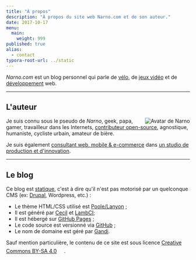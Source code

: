 ```yaml
---
title: "À propos"
description: "À propos du site web Narno.com et de son auteur."
date: 2017-10-17
menu:
  main:
    weight: 999
published: true
alias:
  - contact
typora-root-url: ../static
---
```

_Narno.com_ est un blog personnel qui parle de [vélo](/tags/velo/), de [jeux vidéo](/tags/jeux-video/) et de [développement](/tags/developpement) web.

----

## L'auteur

<img alt="Avatar de Narno" title="Narno" src="https://gravatar.com/avatar/324fa39cabc600993a68d1aeace25f90?s=128" style="float:right;">

Je suis connu sous le pseudo de _Narno_, geek, papa, gamer, travailleur dans les Internets, [contributeur open-source](/code), agnostique, humaniste, cycliste urbain, amateur de bière.

Je suis également [consultant web, mobile & e-commerce](https://arnaudligny.fr) dans [un studio de production et d'innovation](https://adfab.fr).

----

## Le blog

Ce blog est [statique](https://frank.taillandier.me/2016/03/08/les-gestionnaires-de-contenu-statique/), c'est à dire qu'il n'est pas motorisé par un quelconque CMS (ex: [Drupal](/tags/drupal), Wordpress, etc.) :
* Le thème HTML/CSS utilisé est [Poole/Lanyon](http://getpoole.com) ;
* Il est généré par [Cecil](https://cecil.app) et [LambCI](https://github.com/lambci/lambci);
* Il est hébergé sur [GitHub Pages](https://pages.github.com) ;
* Le code source est versionné via [GitHub](https://github.com/Narno/narno.com) ;
* Le nom de domaine est géré par [Gandi](https://gandi.net).

Sauf mention particulière, le contenu de ce site est sous licence [Creative Commons BY-SA 4.0](https://creativecommons.org/licenses/by-sa/4.0/deed.fr) <a title="Licence" href="https://creativecommons.org/licenses/by-sa/4.0/deed.fr"><svg width="16" height="20" class="icon icon-cc"><use xlink:href="#icon-cc"></use></svg></a>.
